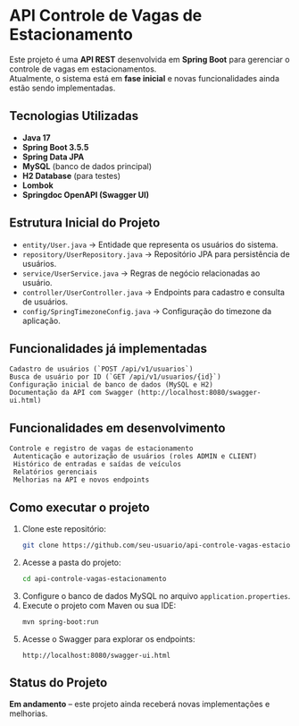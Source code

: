 # API Controle de Vagas de Estacionamento  

Este projeto é uma **API REST** desenvolvida em **Spring Boot** para gerenciar o controle de vagas em estacionamentos.  
Atualmente, o sistema está em **fase inicial** e novas funcionalidades ainda estão sendo implementadas.  

## Tecnologias Utilizadas  
- **Java 17**  
- **Spring Boot 3.5.5**  
- **Spring Data JPA**  
- **MySQL** (banco de dados principal)  
- **H2 Database** (para testes)  
- **Lombok**  
- **Springdoc OpenAPI (Swagger UI)**  

## Estrutura Inicial do Projeto  
- `entity/User.java` → Entidade que representa os usuários do sistema.  
- `repository/UserRepository.java` → Repositório JPA para persistência de usuários.  
- `service/UserService.java` → Regras de negócio relacionadas ao usuário. 
- `controller/UserController.java` → Endpoints para cadastro e consulta de usuários.
- `config/SpringTimezoneConfig.java` → Configuração do timezone da aplicação.  

## Funcionalidades já implementadas  
    Cadastro de usuários (`POST /api/v1/usuarios`)  
    Busca de usuário por ID (`GET /api/v1/usuarios/{id}`)
    Configuração inicial de banco de dados (MySQL e H2)  
    Documentação da API com Swagger (http://localhost:8080/swagger-ui.html)

##  Funcionalidades em desenvolvimento  
    Controle e registro de vagas de estacionamento  
     Autenticação e autorização de usuários (roles ADMIN e CLIENT)  
     Histórico de entradas e saídas de veículos  
     Relatórios gerenciais  
     Melhorias na API e novos endpoints  

## Como executar o projeto  
1. Clone este repositório:  
   ```bash
   git clone https://github.com/seu-usuario/api-controle-vagas-estacionamento.git
   ```
2. Acesse a pasta do projeto:  
   ```bash
   cd api-controle-vagas-estacionamento
   ```
3. Configure o banco de dados MySQL no arquivo `application.properties`.  
4. Execute o projeto com Maven ou sua IDE:  
   ```bash
   mvn spring-boot:run
   ```
5. Acesse o Swagger para explorar os endpoints:  
   ```
   http://localhost:8080/swagger-ui.html
   ```

##  Status do Projeto  
 **Em andamento** – este projeto ainda receberá novas implementações e melhorias.  

